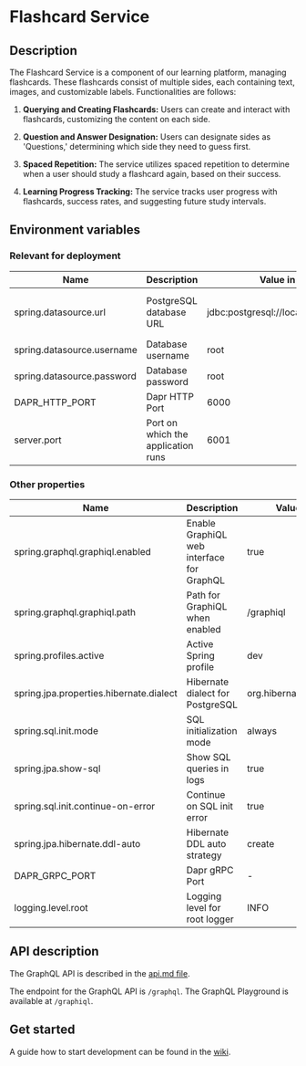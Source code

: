# Flashcard Service

## Description

The Flashcard Service is a component of our learning platform, managing flashcards. 
These flashcards consist of multiple sides, each containing text, images, and customizable labels. Functionalities are follows:

1. **Querying and Creating Flashcards:** Users can create and interact with flashcards, customizing the content on each side.

2. **Question and Answer Designation:** Users can designate sides as 'Questions,' determining which side they need to guess first.

3. **Spaced Repetition:** The service utilizes spaced repetition to determine when a user should study a flashcard again, based on their success.

4. **Learning Progress Tracking:** The service tracks user progress with flashcards, success rates, and suggesting future study intervals.
## Environment variables
### Relevant for deployment

| Name                       | Description                        | Value in Dev Environment                           | Value in Prod Environment                                                |
|----------------------------|------------------------------------|----------------------------------------------------|--------------------------------------------------------------------------|
| spring.datasource.url      | PostgreSQL database URL            | jdbc:postgresql://localhost:6032/flashcard_service | jdbc:postgresql://flashcard-service-db-postgresql:5432/flashcard-service |
| spring.datasource.username | Database username                  | root                                               | gits                                                                     |
| spring.datasource.password | Database password                  | root                                               | *secret*                                                                 |
| DAPR_HTTP_PORT             | Dapr HTTP Port                     | 6000                                               | 3500                                                                     |
| server.port                | Port on which the application runs | 6001                                               | 6001                                                                     |

### Other properties

| Name                                    | Description                               | Value in Dev Environment                | Value in Prod Environment               |
|-----------------------------------------|-------------------------------------------|-----------------------------------------|-----------------------------------------|
| spring.graphql.graphiql.enabled         | Enable GraphiQL web interface for GraphQL | true                                    | true                                    |
| spring.graphql.graphiql.path            | Path for GraphiQL when enabled            | /graphiql                               | /graphiql                               |
| spring.profiles.active                  | Active Spring profile                     | dev                                     | prod                                    |
| spring.jpa.properties.hibernate.dialect | Hibernate dialect for PostgreSQL          | org.hibernate.dialect.PostgreSQLDialect | org.hibernate.dialect.PostgreSQLDialect |
| spring.sql.init.mode                    | SQL initialization mode                   | always                                  | always                                  |
| spring.jpa.show-sql                     | Show SQL queries in logs                  | true                                    | false                                   |
| spring.sql.init.continue-on-error       | Continue on SQL init error                | true                                    | true                                    |
| spring.jpa.hibernate.ddl-auto           | Hibernate DDL auto strategy               | create                                  | update                                  |
| DAPR_GRPC_PORT                          | Dapr gRPC Port                            | -                                       | 50001                                   |
| logging.level.root                      | Logging level for root logger             | INFO                                    | -                                       |

## API description

The GraphQL API is described in the [api.md file](api.md).

The endpoint for the GraphQL API is `/graphql`. The GraphQL Playground is available at `/graphiql`.

## Get started

A guide how to start development can be
found in the [wiki](https://meitrex.readthedocs.io/en/latest/dev-manuals/backend/get-started.html).


